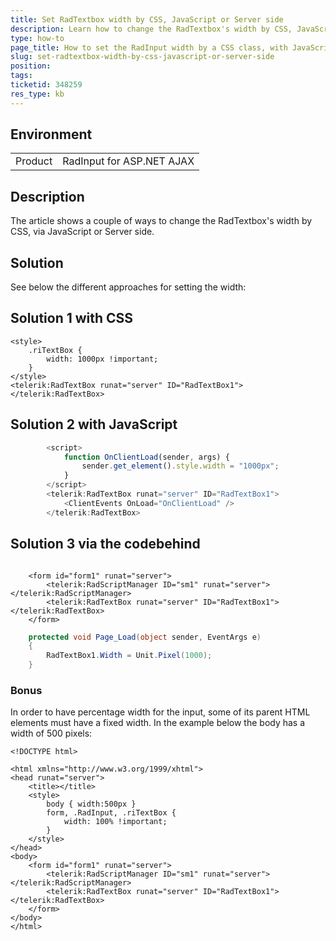 ```yaml
---
title: Set RadTextbox width by CSS, JavaScript or Server side
description: Learn how to change the RadTextbox's width by CSS, JavaScript or Server side.
type: how-to
page_title: How to set the RadInput width by a CSS class, with JavaScript or via a server property
slug: set-radtextbox-width-by-css-javascript-or-server-side
position: 
tags: 
ticketid: 348259
res_type: kb
---
```


## Environment
<table>
	<tbody>
		<tr>
			<td>Product</td>
			<td>RadInput for ASP.NET AJAX</td>
		</tr>
	</tbody>
</table>


## Description
The article shows a couple of ways to change the RadTextbox's width by CSS, via JavaScript or Server side.

## Solution
See below the different approaches for setting the width:

## Solution 1 with CSS

````ASPNET
<style>
    .riTextBox {
        width: 1000px !important;
    }
</style>
<telerik:RadTextBox runat="server" ID="RadTextBox1"></telerik:RadTextBox>
````

## Solution 2 with JavaScript

````JavaScript
        <script>
            function OnClientLoad(sender, args) {
                sender.get_element().style.width = "1000px";
            }
        </script>
        <telerik:RadTextBox runat="server" ID="RadTextBox1">
            <ClientEvents OnLoad="OnClientLoad" />
        </telerik:RadTextBox>
````

## Solution 3 via the codebehind

````ASP.NET

    <form id="form1" runat="server">
        <telerik:RadScriptManager ID="sm1" runat="server"></telerik:RadScriptManager>
        <telerik:RadTextBox runat="server" ID="RadTextBox1"></telerik:RadTextBox>
    </form>
````

````C#
    protected void Page_Load(object sender, EventArgs e)
    {
        RadTextBox1.Width = Unit.Pixel(1000);
    }
````

### Bonus
In order to have percentage width for the input, some of its parent HTML elements must have a fixed width. In the example below the body has a width of 500 pixels:

````ASP.NET
<!DOCTYPE html>

<html xmlns="http://www.w3.org/1999/xhtml">
<head runat="server">
    <title></title>
    <style>
        body { width:500px }
        form, .RadInput, .riTextBox {
            width: 100% !important;
        }
    </style>
</head>
<body>
    <form id="form1" runat="server">
        <telerik:RadScriptManager ID="sm1" runat="server"></telerik:RadScriptManager>
        <telerik:RadTextBox runat="server" ID="RadTextBox1"></telerik:RadTextBox>
    </form>
</body>
</html>
````

